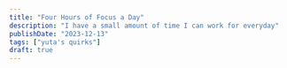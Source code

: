 ```yaml
---
title: "Four Hours of Focus a Day"
description: "I have a small amount of time I can work for everyday"
publishDate: "2023-12-13"
tags: ["yuta's quirks"]
draft: true
---
```


